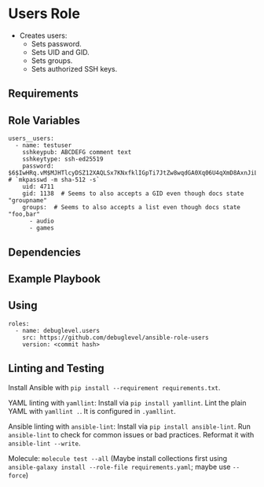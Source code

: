 Users Role
=========

* Creates users:
  * Sets password.
  * Sets UID and GID.
  * Sets groups.
  * Sets authorized SSH keys.


<!-- A brief description of the role goes here. -->

Requirements
------------

<!-- Any pre-requisites that may not be covered by Ansible itself or the role should be mentioned here. For instance, if the role uses the EC2 module, it may be a good idea to mention in this section that the boto package is required. -->

Role Variables
--------------

<!-- A description of the settable variables for this role should go here, including any variables that are in defaults/main.yml, vars/main.yml, and any variables that can/should be set via parameters to the role. Any variables that are read from other roles and/or the global scope (ie. hostvars, group vars, etc.) should be mentioned here as well. -->

```
users__users:
  - name: testuser
    sshkeypub: ABCDEFG comment text
    sshkeytype: ssh-ed25519
    password: $6$IwHRq.vM$MJHTlcyDSZ12XAQLSx7KNxfklIGpTi7JtZw8wqdGA0Xq06U4qXmD8AxnJiLfEO2O/3Dn9zlDC/BOER6/F6S7n/  # `mkpasswd -m sha-512 -s`  
    uid: 4711
    gid: 1138  # Seems to also accepts a GID even though docs state "groupname"
    groups:  # Seems to also accepts a list even though docs state "foo,bar"
      - audio
      - games
```

Dependencies
------------

<!-- A list of other roles hosted on Galaxy should go here, plus any details in regards to parameters that may need to be set for other roles, or variables that are used from other roles. -->

Example Playbook
----------------

<!-- Including an example of how to use your role (for instance, with variables passed in as parameters) is always nice for users too:

    - hosts: servers
      roles:
         - { role: username.rolename, x: 42 } -->

<!-- License
-------

MIT -->

<!-- Author Information
------------------

An optional section for the role authors to include contact information, or a website (HTML is not allowed). -->

Using
-----

```
roles:
  - name: debuglevel.users
    src: https://github.com/debuglevel/ansible-role-users
    version: <commit hash>
```

Linting and Testing
-------------------

Install Ansible with `pip install --requirement requirements.txt`.

YAML linting with `yamllint`:
Install via `pip install yamllint`.
Lint the plain YAML with `yamllint .`.
It is configured in `.yamllint`.

Ansible linting with `ansible-lint`:
Install via `pip install ansible-lint`.
Run `ansible-lint` to check for common issues or bad practices.
Reformat it with `ansible-lint --write`.

Molecule:
`molecule test --all`
(Maybe install collections first using `ansible-galaxy install --role-file requirements.yaml`; maybe use `--force`)
